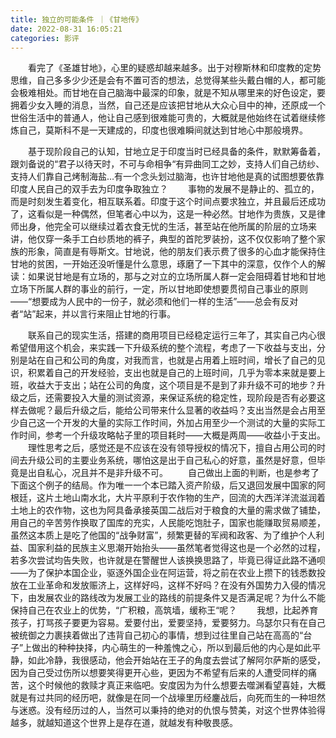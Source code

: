 ```yaml
---
title: 独立的可能条件 ｜《甘地传》
date: 2022-08-31 16:05:21
categories: 影评
---
```


&emsp;&emsp;看完了《圣雄甘地》，心里的疑惑却越来越多。出于对穆斯林和印度教的定势思维，自己多多少少还是会有不置可否的想法，总觉得某些头戴白帽的人，都可能会极难相处。而甘地在自己脑海中最深的印象，就是不知从哪里来的好色设定，要拥着少女入睡的消息，当然，自己还是应该把甘地从大众心目中的神，还原成一个世俗生活中的普通人，他让自己感到很难能可贵的，大概就是他始终在试着继续修炼自己，莫斯科不是一天建成的，印度也很难瞬间就达到甘地心中那般境界。
<!-- more -->
&emsp;&emsp;基于现阶段自己的认知，甘地立足于印度当时已经具备的条件，默默筹备着，跟刘备说的“君子以待天时，不可与命相争“有异曲同工之妙，支持人们自己纺纱、支持人们靠自己烤制海盐…有一个念头划过脑海，也许甘地他是真的试图想要依靠印度人民自己的双手去为印度争取独立？
&emsp;&emsp;事物的发展不是静止的、孤立的，而是时刻发生着变化，相互联系着。印度于这个时间点要求独立，并且最后还成功了，这看似是一种偶然，但笔者心中以为，这是一种必然。甘地作为贵族，又是律师出身，他完全可以继续过着衣食无忧的生活，甚至站在他所属的阶层的立场来讲，他仅穿一条手工白纱质地的裤子，典型的首陀罗装扮，这不仅仅影响了整个家族的形象，简直是有辱斯文。甘地说，他的朋友们表示费了很多的心血才能保持住甘地的贫困，一开始还没听懂是什么意思，琢磨了一下其中的深意，仅作个人的解读：如果说甘地是有立场的，那与之对立的立场所属人群一定会阻碍着甘地和甘地立场下所属人群的事业的前行，一定，所以甘地即使想要贯彻自己事业的原则——“想要成为人民中的一份子，就必须和他们一样的生活”——总会有反对者“站”起来，并以言行来阻止甘地的行事。

&emsp;&emsp;联系自己的现实生活，搭建的商用项目已经稳定运行三年了，其实自己内心很希望借用这个机会，来实践一下升级系统的整个流程，考虑了一下收益与支出，分别是站在自己和公司的角度，对我而言，也就是占用着上班时间，增长了自己的见识，积累着自己的开发经验，支出也就是自己的上班时间，几乎为零本来就是要上班，收益大于支出；站在公司的角度，这个项目是不是到了非升级不可的地步？升级之后，还需要投入大量的测试资源，来保证系统的稳定性，现阶段是否有必要这样去做呢？最后升级之后，能给公司带来什么显著的收益吗？支出当然是会占用至少自己这一个开发的大量的实际工作时间，外加占用至少一个测试的大量的实际工作时间，参考一个升级攻略帖子里的项目耗时——大概是两周——收益小于支出。
&emsp;&emsp;理性思考之后，感觉还是不应该在没有领导授权的情况下，擅自占用公司的时间去升级公司的主要业务系统，哪怕这是出于自己私心的好意，虽然是好意，但毕竟是出自私心，况且并不是非升级不可。
&emsp;&emsp;自己做出上面的判断，也是参考了下面这个例子的结局。作为唯一一个本已踏入资产阶级，后又退回发展中国家的阿根廷，这片土地山南水北，大片平原利于农作物的生产，回流的大西洋洋流滋润着土地上的农作物，这也为阿具备承接英国二战后对于粮食的大量的需求做了铺垫，用自己的辛苦劳作换取了国库的充实，人民能吃饱肚子，国家也能赚取贸易顺差，虽然这本质上是吃了他国的“战争财富”，频繁更替的军阀和政客、为了维护个人利益、国家利益的民族主义思潮开始抬头——虽然笔者觉得这也是一个必然的过程，若多次尝试均告失败，也许就是在警醒世人该换换思路了，毕竟已得证此路不通呗——为了保护本国企业，驱逐外国企业在阿运营，将之前在农业上攒下的钱悉数投放在工业革命和发放赈济上，这样好吗，这样不好吗？在没有外国势力入侵的情况下，由发展农业的路线改为发展工业的路线的前提条件又是否满足呢？为什么不能保持自己在农业上的优势，“广积粮，高筑墙，缓称王“呢？
&emsp;&emsp;我想，比起养育孩子，打骂孩子要更为容易。爱要付出，爱要坚持，爱要努力。乌瑟尔只有在自己被统御之力裹挟着做出了违背自己初心的事情，想到过往里自己站在高高的“台子”上做出的种种抉择，内心萌生的一种羞愧之心，所以到最后他的内心是如此平静，如此冷静，我很感动，他会开始站在王子的角度去尝试了解阿尔萨斯的感受，因为自己受过伤所以想要笑得更开心些，更因为不希望有后来的人遭受同样的痛苦，这个时候他的救赎才真正来临吧。安度因为为什么想要去噬渊看望喜娃，大概就是有过共同的经历吧，就像是在同一个战壕里历经鏖战后，向死而生的一种坦然与迷惑。没有经历过的人，当然可以秉持的绝对的仇恨与赞美，对这个世界体验得越多，就越知道这个世界上是存在道，就越发有种敬畏感。